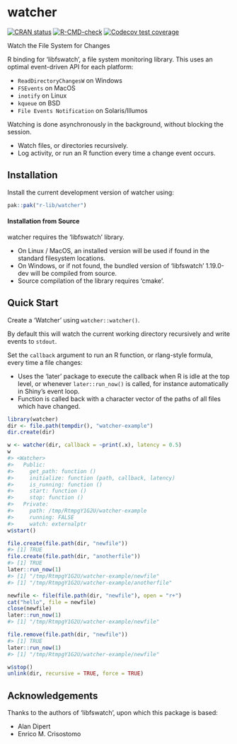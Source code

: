 
<!-- README.md is generated from README.Rmd. Please edit that file -->

# watcher

<!-- badges: start -->

[![CRAN
status](https://www.r-pkg.org/badges/version/watcher)](https://CRAN.R-project.org/package=watcher)
[![R-CMD-check](https://github.com/r-lib/watcher/actions/workflows/R-CMD-check.yaml/badge.svg)](https://github.com/r-lib/watcher/actions/workflows/R-CMD-check.yaml)
[![Codecov test
coverage](https://codecov.io/gh/r-lib/watcher/graph/badge.svg)](https://app.codecov.io/gh/r-lib/watcher)
<!-- badges: end -->

Watch the File System for Changes

R binding for ‘libfswatch’, a file system monitoring library. This uses
an optimal event-driven API for each platform:

- `ReadDirectoryChangesW` on Windows
- `FSEvents` on MacOS
- `inotify` on Linux
- `kqueue` on BSD
- `File Events Notification` on Solaris/Illumos

Watching is done asynchronously in the background, without blocking the
session.

- Watch files, or directories recursively.
- Log activity, or run an R function every time a change event occurs.

## Installation

Install the current development version of watcher using:

``` r
pak::pak("r-lib/watcher")
```

#### Installation from Source

watcher requires the ‘libfswatch’ library.

- On Linux / MacOS, an installed version will be used if found in the
  standard filesystem locations.
- On Windows, or if not found, the bundled version of ‘libfswatch’
  1.19.0-dev will be compiled from source.
- Source compilation of the library requires ‘cmake’.

## Quick Start

Create a ‘Watcher’ using `watcher::watcher()`.

By default this will watch the current working directory recursively and
write events to `stdout`.

Set the `callback` argument to run an R function, or rlang-style
formula, every time a file changes:

- Uses the ‘later’ package to execute the callback when R is idle at the
  top level, or whenever `later::run_now()` is called, for instance
  automatically in Shiny’s event loop.
- Function is called back with a character vector of the paths of all
  files which have changed.

``` r
library(watcher)
dir <- file.path(tempdir(), "watcher-example")
dir.create(dir)

w <- watcher(dir, callback = ~print(.x), latency = 0.5)
w
#> <Watcher>
#>   Public:
#>     get_path: function () 
#>     initialize: function (path, callback, latency) 
#>     is_running: function () 
#>     start: function () 
#>     stop: function () 
#>   Private:
#>     path: /tmp/RtmpgY1G2U/watcher-example
#>     running: FALSE
#>     watch: externalptr
w$start()

file.create(file.path(dir, "newfile"))
#> [1] TRUE
file.create(file.path(dir, "anotherfile"))
#> [1] TRUE
later::run_now(1)
#> [1] "/tmp/RtmpgY1G2U/watcher-example/newfile"
#> [1] "/tmp/RtmpgY1G2U/watcher-example/anotherfile"

newfile <- file(file.path(dir, "newfile"), open = "r+")
cat("hello", file = newfile)
close(newfile)
later::run_now(1)
#> [1] "/tmp/RtmpgY1G2U/watcher-example/newfile"

file.remove(file.path(dir, "newfile"))
#> [1] TRUE
later::run_now(1)
#> [1] "/tmp/RtmpgY1G2U/watcher-example/newfile"

w$stop()
unlink(dir, recursive = TRUE, force = TRUE)
```

## Acknowledgements

Thanks to the authors of ‘libfswatch’, upon which this package is based:

- Alan Dipert
- Enrico M. Crisostomo
